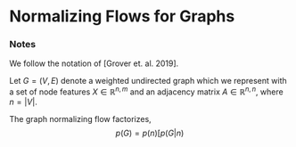 # Normalizing Flows for Graphs

### Notes

We follow the notation of [Grover et. al. 2019]. 

Let $G=(V,E)$ denote a weighted undirected graph which we represent with a set of node features $X \in \mathbb{R}^{n,m}$ and an adjacency matrix $A \in \mathbb{R}^{n,n}$, where $n=|V|$.

The graph normalizing flow factorizes,
$$
p(G) = p(n)[p(G |n)
$$
